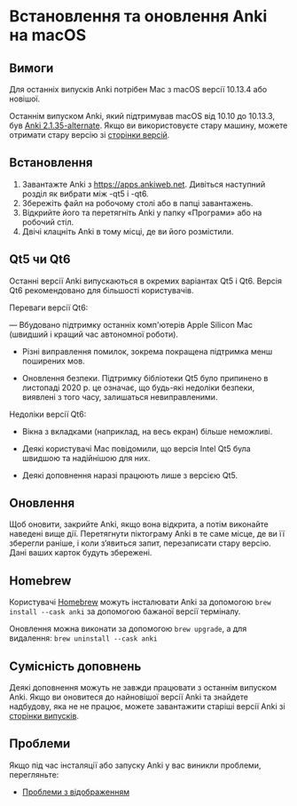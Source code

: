# Встановлення та оновлення Anki на macOS

<!-- toc -->

## Вимоги

Для останніх випусків Anki потрібен Mac з macOS версії 10.13.4 або новішої.

Останнім випуском Anki, який підтримував macOS від 10.10 до 10.13.3, був [Anki 2.1.35-alternate](https://github.com/ankitects/anki/releases/tag/2.1.35). Якщо ви використовуєте стару машину, можете отримати стару версію зі [сторінки версій](https://github.com/ankitects/anki/releases).

## Встановлення

1. Завантажте Anki з <https://apps.ankiweb.net>. Дивіться наступний розділ
   як вибрати між -qt5 і -qt6.
2. Збережіть файл на робочому столі або в папці завантажень.
3. Відкрийте його та перетягніть Anki у папку «Програми» або на робочий стіл.
4. Двічі клацніть Anki в тому місці, де ви його розмістили.

## Qt5 чи Qt6

Останні версії Anki випускаються в окремих варіантах Qt5 і Qt6. Версія Qt6
рекомендовано для більшості користувачів.

Переваги версії Qt6:

— Вбудовано підтримку останніх комп'ютерів Apple Silicon Mac (швидший і кращий час автономної роботи).

- Різні виправлення помилок, зокрема покращена підтримка менш поширених мов.

- Оновлення безпеки. Підтримку бібліотеки Qt5 було припинено в листопаді 2020 р.
  це означає, що будь-які недоліки безпеки, виявлені з того часу, залишаться невиправленими.

Недоліки версії Qt6:

- Вікна з вкладками (наприклад, на весь екран) більше неможливі.

- Деякі користувачі Mac повідомили, що версія Intel Qt5 була швидшою та
  надійнішою для них.

- Деякі доповнення наразі працюють лише з версією Qt5.

## Оновлення

Щоб оновити, закрийте Anki, якщо вона відкрита, а потім виконайте наведені вище дії. Перетягнути піктограму Anki в те саме місце, де ви її зберегли раніше, і коли з’явиться запит, перезаписати стару версію. Дані ваших карток будуть збережені.

## Homebrew

Користувачі [Homebrew](https://brew.sh/) можуть інсталювати Anki за допомогою
`brew install --cask anki` за допомогою бажаної версії терміналу.

Оновлення можна виконати за допомогою `brew upgrade`, а для видалення: `brew uninstall --cask anki`

## Сумісність доповнень

Деякі доповнення можуть не завжди працювати з останнім випуском Anki. Якщо ви оновитеся до
найновішої версії Anki та знайдете надбудову, яка не не працює,
можете завантажити старіші версії Anki зі [сторінки випусків](https://github.com/ankitects/anki/releases).

## Проблеми

Якщо під час інсталяції або запуску Anki у вас виникли проблеми, перегляньте:

- [Проблеми з відображенням](display-issues.md)
